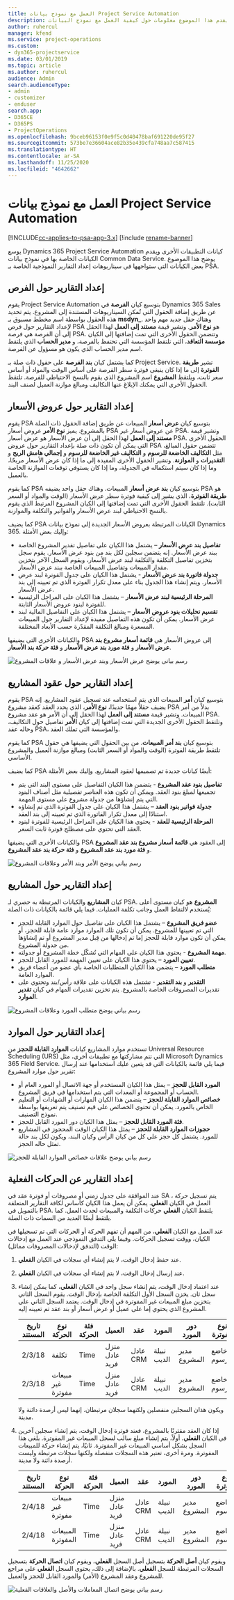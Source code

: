 ```yaml
---
title: العمل مع نموذج بيانات Project Service Automation
description: يقدم هذا الموضوع معلومات حول كيفية العمل مع نموذج البيانات.
author: ruhercul
manager: kfend
ms.service: project-operations
ms.custom:
- dyn365-projectservice
ms.date: 03/01/2019
ms.topic: article
ms.author: ruhercul
audience: Admin
search.audienceType:
- admin
- customizer
- enduser
search.app:
- D365CE
- D365PS
- ProjectOperations
ms.openlocfilehash: 9bceb96153f0e9f5c0d40478baf691220de95f27
ms.sourcegitcommit: 573be7e36604ace82b35e439cfa748aa7c587415
ms.translationtype: HT
ms.contentlocale: ar-SA
ms.lasthandoff: 11/25/2020
ms.locfileid: "4642662"
---
```

# <a name="working-with-the-project-service-automation-data-model"></a>العمل مع نموذج بيانات Project Service Automation

[!INCLUDE[cc-applies-to-psa-app-3.x](../includes/cc-applies-to-psa-app-3x.md)]
[!include [rename-banner](~/includes/cc-data-platform-banner.md)]

يوسع Dynamics 365 Project Service Automation كيانات التطبيقات الأخرى ويقدم الكيانات الخاصة بها في نموذج بيانات Common Data Service. يوضح هذا الموضوع بعض الكيانات التي ستواجهها في سيناريوهات إعداد التقارير النموذجية الخاصة بـ PSA.

## <a name="reporting-on-opportunities"></a>إعداد التقارير حول الفرص

يقوم Project Service Automation بتوسيع كيان **الفرصة** في Dynamics 365 Sales عن طريق إضافة الحقول التي تُمكن السيناريوهات المستندة إلى المشروع. يتم تحديد  هذه الحقول بواسطة اسم مخطط مسبوق بـ **msdyn\_**. وهناك حقل جديد مهم واحد لإعداد التقارير حول فرص PSA هو **نوع الأمر**. وتشير قيمة **مستند إلى العمل** لهذا الحقل إلى أن الفرصة هي فرصة PSA. وتتضمن الحقول الأخرى التي تمت إضافتها إلى الكيان **مؤسسة التعاقد**، التي تلتقط المؤسسة التي تحتفظ بالفرصة، و **مدير الحساب** الذي يلتقط اسم مدير الحساب الذي يكون هو مسؤول عن الفرصة.

كما يشتمل كيان **بند الفرصة** على حقول ذات صلة بـ Project Service. تشير **طريقة الفوترة** إلى ما إذا كان ينبغي فوترة سطر الفرصة على أساس الوقت والمواد أو أساس سعر ثابت، ويلتقط **المشروع** اسم المشروع الذي يقوم بالنسخ الاحتياطي للفرصة. تلتقط الحقول الأخرى التي يمكنك الإبلاغ عنها التكاليف ومبالغ موازنة العميل لصنف البند.

## <a name="reporting-on-quotes"></a>إعداد التقارير حول عروض الأسعار

يقوم PSA بتوسيع كيان **عرض أسعار** المبيعات عن طريق إضافة الحقول ذات الصلة بالمشروع. يميز **نوع الأمر** عروض أسعار PSA عن عروض أسعار غير PSA. وتشير قيمة **مستند إلى العمل** لهذا الحقل إلى أن عرض الأسعار هو عرض أسعار PSA. الحقول الأخرى التي يمكن أن تكون ذات صلة بإعداد التقارير حول عروض PSA تتضمن حقول المبالغ، مثل **التكاليف الخاضعة للرسوم** و **التكاليف غير الخاضعة للرسوم** و **إجمالي هامش الربح** و **التقديرات** و **الموازنة**. وتشير الحقول الأخرى المفيدة إلى ما إذا كان عرض الأسعار مربحًا، وما إذا كان سيتم استكماله في الجدولة، وما إذا كان يستوفي توقعات الموازنة الخاصة بالعميل.

كما يقوم PSA بتوسيع كيان **بند عرض أسعار** المبيعات. وهناك حقل واحد يضيفه PSA هو **طريقة الفوترة**، الذي يشير إلى كيفية فوترة سطر عرض الأسعار (الوقت والمواد أو السعر الثابت). تلتقط الحقول الأخرى التي تمت إضافتها إلى الكيان المشروع المرتبط الذي يقوم بالنسخ الاحتياطي لبند عرض الأسعار والفواتير والتكلفة والموازنة.

كما يضيف PSA الكيانات المرتبطة بعروض الأسعار الجديدة إلى نموذج بيانات Dynamics 365. وإليك بعض الأمثلة:

- **تفاصيل بند عرض الأسعار** – يشتمل هذا الكيان على تفاصيل تقدير المشروع الخاصة ببند عرض الأسعار. إنه يتضمن سجلين لكل بند من بنود عرض الأسعار. يقوم سجل بتخزين تفاصيل التكلفة والتكلفة لبند عرض الأسعار، ويقوم السجل الآخر بتخزين مقدار المبيعات وتفاصيل المبيعات الخاصة ببند عرض الأسعار.
- **جدولة فاتورة بند عرض الأسعار** - يشتمل هذا الكيان على جدول الفوترة لبند عرض الأسعار. ويتم إنشاء هذا الجدول بناء على معدل تكرار الفوترة الذي تم تعيينه إلى بند عرض الأسعار.
- **المرحلة الرئيسية لبند عرض الأسعار** – يشتمل هذا الكيان على المراحل الرئيسية للفوترة لبنود عروض الأسعار الثابتة.
- **تقسيم تحليلات بنود عروض الأسعار** – يشتمل هذا الكيان على التفاصيل المالية لبند عرض الأسعار. يمكن أن تكون هذه التفاصيل مفيدة لإعداد التقارير حول المبيعات المسعرة ومبالغ التكلفة المقدّرة حسب الأبعاد المختلفة.

والكيانات الأخرى التي يضيفها PSA إلى عروض الأسعار هي **قائمة أسعار مشروع بند عرض الأسعار** و **فئة مورد بند عرض الأسعار** و **فئة حركة بند الأسعار**.

![رسم بياني يوضح عرض الأسعار وبند عرض الأسعار و علاقات المشروع](media/PS-Reporting-image2.png "رسم بياني يوضح عرض الأسعار وبند عرض الأسعار و علاقات المشروع")

## <a name="reporting-on-project-contracts"></a>إعداد التقارير حول عقود المشاريع

يقوم PSA بتوسيع كيان **أمر** المبيعات الذي يتم استخدامه عند تسجيل عقود المشاريع. إنه يضيف حقلاً مهمًا جديدًا، **نوع الأمر**، الذي يحدد العقد كعقد مشروع PSA بدلاً من أمر المبيعات. وتشير قيمة **مستند إلى العمل** لهذا الحقل إلى أن الأمر هو عقد مشروع PSA. وتلتقط الحقول الأخرى الجديدة التي تمت إضافتها إلى كيان **الأمر** تفاصيل حول التكاليف، وحاله عقد PSA، والمؤسسة التي تملك العقد.

كما يقوم PSA بتوسيع كيان **بند أمر المبيعات**. من بين الحقول التي يضيفها هي حقول تلتقط طريقة الفوترة (الوقت والمواد أو السعر الثابت) ومبالغ موازنة العميل والمشروع الأساسي.

كما يضيف PSA أيضًا كيانات جديدة تم تصميمها لعقود المشاريع. وإليك بعض الأمثلة:

- **تفاصيل بنود عقد المشروع** - يتضمن هذا الكيان التفاصيل على مستوى البند التي يتم تجميعها لمبلغ بنود العقد. ويمكن أن تكون هذه العناصر تفصيلية مثل أصناف البنود التي يتم إنشاؤها من جدولة مشروع على مستوى المهمة.
- **جدولة فواتير بنود العقد** – يشتمل هذا الكيان على جدول الفوترة الذي تم إنشاؤه استنادًا إلى معدل تكرار الفاتورة الذي تم تعيينه إلى بند العقد.
- **المرحلة الرئيسية للعقد** - يحتوي هذا الكيان على المراحل الرئيسية للفوترة لبنود العقد التي تحتوي على مصطلح فوترة ثابت السعر.

والكيانات الأخرى التي يضيفها PSA إلى العقود هي **قائمة أسعار مشروع بند عقد المشروع** و **فئة مورد بند عقد المشروع** و **فئة حركة بند عقد المشروع**.

![رسم بياني يوضح الأمر وبند الأمر وعلاقات المشروع](media/PS-Reporting-image3.png "رسم بياني يوضح الأمر وبند الأمر وعلاقات المشروع")

## <a name="reporting-on-projects"></a>إعداد التقارير حول المشاريع

كيان **المشاريع** والكيانات المرتبطة به حصري لـ PSA. **المشروع** هو كيان مستوى أعلى يُستخدم لالتقاط العمل وجانب تكلفة العمليات. فيما يلي قائمة بالكيانات ذات الصلة:

- **عضو فريق المشروع** – يشتمل هذا الكيان على تفاصيل حول الموارد القابلة للحجز التي تم تعيينها للمشروع. يمكن أن تكون تلك الموارد موارد عامة قابلة للحجز، أو يمكن أن تكون موارد قابلة للحجز إما تم إدخالها من قِبل مدير المشروع أو تم إنشاؤها من جدولة المشروع.
- **مهمة المشروع** - يحتوي هذا الكيان على المهام التي تُشكّل خطة المشروع أو جدولته.
- **تعيين المورد** – يحتوي هذا الكيان على تعيين المهمة للمورد القابل للحجز.
- **متطلب المورد** – يتضمن هذا الكيان المتطلبات الخاصة بأي عضو من أعضاء فريق الموارد العامة.
- **التقدير** و **بند التقدير** - تشتمل هذه الكيانات على علاقة رأس/بند وتحتوي على تقديرات المصروفات الخاصة بالمشروع. يتم تخزين تقديرات المهام في كيان **تقدير الموارد**.

![رسم بياني يوضح متطلب المورد وعلاقات المشروع](media/PS-Reporting-image4.png "رسم بياني يوضح متطلب المورد وعلاقات المشروع")

## <a name="reporting-on-resources"></a>إعداد التقارير حول الموارد

تستخدم موارد المشاريع كيانات **الموارد القابلة للحجز** من Universal Resource Scheduling (URS) التي تتم مشاركتها مع تطبيقات أخرى، مثل Microsoft Dynamics 365 Field Service. فيما يلي قائمة بالكيانات التي قد يتعين عليك استخدامها عند إرسال تقرير حول موارد المشروع:

- **المورد القابل للحجز** – يمثل هذا الكيان المستخدم أو جهة الاتصال أو المورد العام أو الحساب أو المجموعة أو المعدات التي يتم استخدامها في فريق المشروع.
- **خصائص الموارد القابلة للحجز** – يتضمن هذا الكيان المهارات أو الشهادات أو التعليم الخاص بالمورد. يمكن أن تحتوي الخصائص على قيم تصنيف يتم تعريفها بواسطة نموذج التصنيف.
- **فئة المورد القابل للحجز** – يمثل هذا الكيان دور المورد القابل للحجز.
- **حجوزات الموارد القابلة للحجز** – يمثل هذا الكيان الوقت المحجوز في المشاريع للمورد. يشتمل كل حجز على كل من كيان الرأس وكيان البند، ويكون لكل بند حالة تمثل حاله الحجز.

![رسم بياني يوضح علاقات خصائص الموارد القابلة للحجز](media/PS-Reporting-image5.png "رسم بياني يوضح علاقات خصائص الموارد القابلة للحجز")

## <a name="reporting-on-actual-transactions"></a>إعداد التقارير عن الحركات الفعلية

عند الموافقة على جدول زمني أو مصروفات أو فوترة عقد في SA ، يتم تسجيل حركة العمل في الكيان **الفعلي**. يمكن أن يعمل هذا الكيان كأساس لكافة التقارير المتعلقة بالتمويل في PSA. يلتقط الكيان **الفعلي** حركات التكلفة والمبيعات لحدث العمل. كما يلتقط أيضًا العديد من السمات ذات الصلة.

عند العمل مع الكيان **الفعلي**، من المهم أن تفهم الحركة أو الحركات التي تم تسجيلها في الكيان، ووقت تسجيل الحركات. وفيما يلي التدفق النموذجي عند العمل مع إدخالات الوقت (التدفق لإدخالات المصروفات مماثل):

1. عند حفظ إدخال الوقت، لا يتم إنشاء أي سجلات في الكيان **الفعلي**.
2. عند إرسال إدخال الوقت، لا يتم إنشاء أي سجلات في الكيان **الفعلي**.
3. عند اعتماد إدخال الوقت، يتم إنشاء سجل واحد في الكيان **الفعلي**، كما يمكن إنشاء سجل ثان. يخزن السجل الأول التكلفة الخاصة بإدخال الوقت. يقوم السجل الثاني بتخزين مبلغ المبيعات غير المفوترة في إدخال الوقت. يعتمد السجل الثاني على المشروع الذي يحتوي إما على عميل أو عرض أسعار أو بند عقد تم تعيينه إليه.

    | تاريخ المستند | ‏‫نوع الحركة | فئة الحركة | العميل         | عقد   | المورد     | دور المورد | نوع الفوترة | الكمية | سعر الوحدة | المبلغ |
    |---------------|------------------|-------------------|------------------|------------|--------------|---------------|--------------|----------|------------|--------|
    | 2/3/18        | تكلفة             | Time              | منزل عادل فريد | عادل CRM | نبيلة الديب | مدير المشروع   | خاضع للرسوم   | 8.0      | 50.00      | 400.00 |
    | 2/3/18        | مبيعات غير مفوترة   | Time              | منزل عادل فريد | عادل CRM | نبيلة الديب | مدير المشروع   | خاضع للرسوم   | 8.0      | 100.00     | 800.00 |

    ويكون هذان السجلين منفصلين ولكنهما سجلان مرتبطان. إنهما ليس أرصدة دائنة ولا مدينة.

4. إذا كان العقد مقترنًا بالمشروع، فعند فوترة إدخال الوقت، يتم إنشاء سجلين آخرين في الكيان **الفعلي**. أولاً، يتم إنشاء مبلغ سالب لسجل المبيعات غير المفوترة. يلغي هذا السجل بشكل أساسي المبيعات غير المفوترة. ثانيًا، يتم إنشاء حركة للمبيعات المفوترة. ومرة أخرى، تعتبر هذه السجلات منفصلة ولكنها سجلات مرتبطة وليست أرصدة دائنة ولا مدينة.

    | تاريخ المستند | ‏‫نوع الحركة | فئة الحركة | العميل         | عقد   | المورد     | دور المورد | نوع الفوترة | الكمية | سعر الوحدة | المبلغ   |
    |---------------|------------------|-------------------|------------------|------------|--------------|---------------|--------------|----------|------------|----------|
    | 2/4/18        | مبيعات غير مفوترة   | Time              | منزل عادل فريد | عادل CRM | نبيلة الديب | مدير المشروع   | خاضع للرسوم   | - 8.0    | 100.00     | - 800.00 |
    | 2/4/18        | المبيعات المفوترة     | Time              | منزل عادل فريد | عادل CRM | نبيلة الديب | مدير المشروع   | خاضع للرسوم   | 8.0      | 100.00     | 800.00   |

ويقوم كيان **أصل الحركة** بتسجيل أصل السجل **الفعلي**، ويقوم كيان **اتصال الحركة** بتسجيل السجلات المرتبطة للسجل **الفعلي**. بالإضافة إلى ذلك، يحتوي السجل **الفعلي** على مراجع للمشروع وعقد المشروع (الأمر) والمورد القابل للحجز والعميل.

![رسم بياني يوضح اتصال المعاملات والأصل والعلاقات الفعلية](media/PS-Reporting-image6.png "رسم بياني يوضح اتصال المعاملات والأصل والعلاقات الفعلية")

